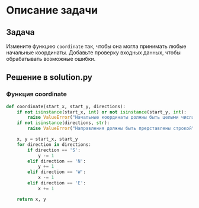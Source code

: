 # Описание задачи

## Задача

Измените функцию `coordinate` так, чтобы она могла принимать любые начальные координаты. Добавьте проверку входных данных, чтобы обрабатывать возможные ошибки.

## Решение в solution.py

### Функция coordinate

```python
def coordinate(start_x, start_y, directions):
    if not isinstance(start_x, int) or not isinstance(start_y, int):
        raise ValueError("Начальные координаты должны быть целыми числами")
    if not isinstance(directions, str):
        raise ValueError("Направления должны быть представлены строкой")

    x, y = start_x, start_y
    for direction in directions:
        if direction == 'S':
            y -= 1
        elif direction == 'N':
            y += 1
        elif direction == 'W':
            x -= 1
        elif direction == 'E':
            x += 1

    return x, y
